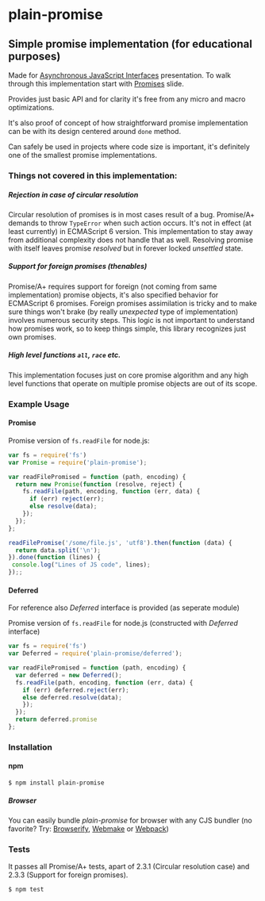 # plain-promise
## Simple promise implementation (for educational purposes)

Made for [Asynchronous JavaScript Interfaces](http://medikoo.com/asynchronous-javascript-interfaces/?notes) presentation. To walk through this implementation start with [Promises](http://medikoo.com/asynchronous-javascript-interfaces/promises/?notes) slide.

Provides just basic API and for clarity it's free from any micro and macro optimizations.

It's also proof of concept of how straightforward promise implementation can be with its design centered around `done` method.

Can safely be used in projects where code size is important, it's definitely one of the smallest promise implementations.

### Things not covered in this implementation:

##### Rejection in case of circular resolution

Circular resolution of promises is in most cases result of a bug. Promise/A+ demands to throw `TypeError` when such action occurs. It's not in effect (at least currently) in ECMAScript 6 version.
This implementation to stay away from additional complexity does not handle that as well. Resolving promise with itself leaves promise _resolved_ but in forever locked _unsettled_ state.

##### Support for foreign promises (thenables)

Promise/A+ requires support for foreign (not coming from same implementation) promise objects, it's also specified behavior for ECMAScript 6 promises. Foreign promises assimilation is tricky and to make sure things won't brake (by really _unexpected_ type of implementation) involves numerous security steps.
This logic is not important to understand how promises work, so to keep things simple, this library recognizes just own promises.

##### High level functions `all`, `race` etc.

This implementation focuses just on core promise algorithm and any high level functions that operate on multiple promise objects are out of its scope.

### Example Usage

#### Promise

Promise version of `fs.readFile` for node.js:

```javascript
var fs = require('fs')
var Promise = require('plain-promise');

var readFilePromised = function (path, encoding) {
  return new Promise(function (resolve, reject) {
    fs.readFile(path, encoding, function (err, data) {
      if (err) reject(err);
      else resolve(data);
    });
  });
};

readFilePromise('/some/file.js', 'utf8').then(function (data) {
  return data.split('\n');
}).done(function (lines) {
 console.log("Lines of JS code", lines);
});;
```

#### Deferred

For reference also _Deferred_ interface is provided (as seperate module)

Promise version of `fs.readFile` for node.js (constructed with _Deferred_ interface)

```javascript
var fs = require('fs')
var Deferred = require('plain-promise/deferred');

var readFilePromised = function (path, encoding) {
  var deferred = new Deferred();
  fs.readFile(path, encoding, function (err, data) {
    if (err) deferred.reject(err);
    else deferred.resolve(data);
    });
  });
  return deferred.promise
};
```

### Installation
#### npm

	$ npm install plain-promise

##### Browser

You can easily bundle _plain-promise_ for browser with any CJS bundler (no favorite? Try: [Browserify](http://browserify.org/), [Webmake](https://github.com/medikoo/modules-webmake) or [Webpack](http://webpack.github.io/))

### Tests

It passes all Promise/A+ tests, apart of 2.3.1 (Circular resolution case) and 2.3.3 (Support for foreign promises).

	$ npm test

